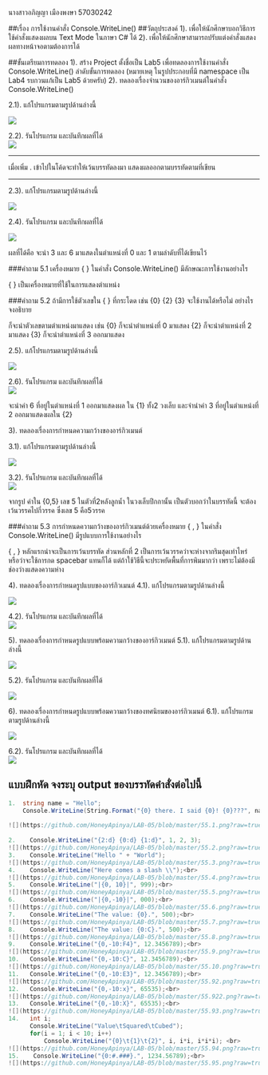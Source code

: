 
นางสาวอภิญญา เมืองพงษา 57030242

##เรื่อง การใช้งานคำสั่ง Console.WriteLine()
##วัตถุประสงค์
1). เพื่อให้นักศึกษาบอกวิธีการใช้คำสั่งแสดงผลบน Text Mode ในภาษา C# ได้
2). เพื่อให้นักศึกษาสามารถปรับแต่งคำสั่งแสดงผลทางหน้าจอตามต้องการได้

##ขั้นเตรียมการทดลอง
1). สร้าง Project ตั้งชื่อเป็น Lab5 เพื่อทดลองการใช้งานคำสั่ง Console.WriteLine()
ลำดับขั้นการทดลอง
(หมายเหตุ ในรูปประกอบที่มี namespace เป็น Lab4 รบกวนแก้เป็น Lab5 ด้วยครับ)
2). ทดลองเรื่องจำนวนของอาร์กิวเมนต์ในคำสั่ง Console.WriteLine()

 2.1). แก้โปรแกรมตามรูปด้านล่างนี้

  ![](https://github.com/Desktop-Programming-Lab-2559/LAB-05/blob/master/img/pic1.png)

  2.2). รันโปรแกรม และบันทึกผลที่ได้<br>
![](https://github.com/HoneyApinya/LAB-05/blob/master/5.1.png?raw=true)<br>
<hr>
เมื่อเพิ่ม . เข้าไปในโค้ดจะทำให้เว้นบรรทัดลงมา แสดงผลออกตามบรรทัดตามที่เขียน
<hr>

 2.3). แก้โปรแกรมตามรูปด้านล่างนี้
 
  ![](https://github.com/Desktop-Programming-Lab-2559/LAB-05/blob/master/img/pic2.png)

 2.4). รันโปรแกรม และบันทึกผลที่ได้<br>
 
 ![](https://github.com/HoneyApinya/LAB-05/blob/master/5.2.png?raw=true)<br>
 
 ผลที่ได้คือ จะนำ 3 และ 6 มาแสดงในตำแหน่งที่ 0 และ 1 ตามลำดับที่ได้เขียนไว้



###คำถาม 5.1 เครื่องหมาย { }  ในคำสั่ง Console.WriteLine() มีลักษณะการใช้งานอย่างไร<br>

   { } เป็นเครื่องหมายที่ใช้ในการแสดงตำแหน่ง 
 

###คำถาม 5.2  ถ้ามีการใช้ตัวเลขใน { } ที่กระโดด เช่น {0} {2} {3} จะใช้งานได้หรือไม่ อย่างไร จงอธิบาย<br>

   ก็จะนำตัวเลขตามตำแหน่งมาแสดง เช่น {0} ก็จะนำตำแหน่งที่ 0 มาแสดง {2} ก็จะนำตำแหน่งที่ 2 มาแสดง {3} ก็จะนำตำแหน่งที่ 3 ออกมาแสดง


 
 2.5). แก้โปรแกรมตามรูปด้านล่างนี้

  ![](https://github.com/Desktop-Programming-Lab-2559/LAB-05/blob/master/img/pic3.png)

 2.6). รันโปรแกรม และบันทึกผลที่ได้<br>
 ![](https://github.com/HoneyApinya/LAB-05/blob/master/5.3.png?raw=true)<br>

จะนำค่า 6 ที่อยู่ในตำแหน่งที่ 1 ออกมาแสดงผล ใน {1} ทั้ง2 วงเล็บ
และจำนำค่า 3 ที่อยู่ในตำแหน่งที่ 2 ออกมาแสดงผลใน {2}



3). ทดลองเรื่องการกำหนดความกว้างของอาร์กิวเมนต์

  3.1). แก้โปรแกรมตามรูปด้านล่างนี้

  ![](https://github.com/Desktop-Programming-Lab-2559/LAB-05/blob/master/img/pic4.png)

  3.2). รันโปรแกรม และบันทึกผลที่ได้<br>
![](https://github.com/HoneyApinya/LAB-05/blob/master/5.4.png?raw=true)<br>

  จากรูป ค่าใน {0,5} เลข 5 ในตัวที่2หลังลูกน้ำ ในวงเล็บปีกกานั้น เป็นตัวบอกว่าในบรรทัดนี้ จะต้องเว้นวรรคไปกี่วรรค ซึ่งเลข 5 คือ5วรรค


###คำถาม 5.3 การกำหนดความกว้างของอาร์กิวเมนต์ด้วยเครื่องหมาย { , }  ในคำสั่ง Console.WriteLine() มีรูปแบบการใช้งานอย่างไร<br>
 
 { , } หลักแรกน่าจะเป็นการเว้นบรรทัด ส่วนหลักที่ 2 เป็นการเว้นวรรคว่าจะห่างจากริมสุดเท่าไหร่ 
 หรือว่าจะใช้การกด spacebar แทนก็ได้ แต่ถ้าใช้วิธีนี้จะประหยัดพื้นที่การพิมมากว่า เพราะไม่ต้องมีช่องว่างแสดงความห่าง




4). ทดลองเรื่องการกำหนดรูปแบบของอาร์กิวเมนต์
  4.1). แก้โปรแกรมตามรูปด้านล่างนี้

  ![](https://github.com/Desktop-Programming-Lab-2559/LAB-05/blob/master/img/pic5.png)

  4.2). รันโปรแกรม และบันทึกผลที่ได้<br>
 ![](https://github.com/HoneyApinya/LAB-05/blob/master/5.5.png?raw=true)<br>



5). ทดลองเรื่องการกำหนดรูปแบบพร้อมความกว้างของอาร์กิวเมนต์
  5.1). แก้โปรแกรมตามรูปด้านล่างนี้
 
 ![](https://github.com/Desktop-Programming-Lab-2559/LAB-05/blob/master/img/pic6.png)

  5.2). รันโปรแกรม และบันทึกผลที่ได้
  
  ![](https://github.com/HoneyApinya/LAB-05/blob/master/5.6.png?raw=true)

6). ทดลองเรื่องการกำหนดรูปแบบพร้อมความกว้างของทศนิยมของอาร์กิวเมนต์
  6.1). แก้โปรแกรมตามรูปด้านล่างนี้

 ![](https://github.com/Desktop-Programming-Lab-2559/LAB-05/blob/master/img/pic7.png)

  6.2). รันโปรแกรม และบันทึกผลที่ได้<br>
  ![](https://github.com/HoneyApinya/LAB-05/blob/master/5.7.png?raw=true)

## แบบฝึกหัด จงระบุ output ของบรรทัดคำสั่งต่อไปนี้

```csharp
1.  string name = "Hello";
    Console.WriteLine(String.Format("{0} there. I said {0}! {0}???", name));
    
![](https://github.com/HoneyApinya/LAB-05/blob/master/55.1.png?raw=true)
       
2.    Console.WriteLine("{2:d} {0:d} {1:d}", 1, 2, 3);
![](https://github.com/HoneyApinya/LAB-05/blob/master/55.2.png?raw=true)
3.    Console.WriteLine("Hello " + "World");
![](https://github.com/HoneyApinya/LAB-05/blob/master/55.3.png?raw=true)
4.    Console.WriteLine("Here comes a slash \\");<br>
![](https://github.com/HoneyApinya/LAB-05/blob/master/55.4.png?raw=true)
5.    Console.WriteLine("|{0, 10}|", 999);<br>
![](https://github.com/HoneyApinya/LAB-05/blob/master/55.5.png?raw=true)
6.    Console.WriteLine("|{0,-10}|", 000);<br>
![](https://github.com/HoneyApinya/LAB-05/blob/master/55.6.png?raw=true)
7.    Console.WriteLine("The value: {0}.", 500);<br>
![](https://github.com/HoneyApinya/LAB-05/blob/master/55.7.png?raw=true)
8.    Console.WriteLine("The value: {0:C}.", 500);<br>
![](https://github.com/HoneyApinya/LAB-05/blob/master/55.8.png?raw=true)
9.    Console.WriteLine("{0,-10:F4}", 12.3456789);<br>
![](https://github.com/HoneyApinya/LAB-05/blob/master/55.9.png?raw=true)
10.   Console.WriteLine("{0,-10:C}", 12.3456789);<br>
![](https://github.com/HoneyApinya/LAB-05/blob/master/55.10.png?raw=true)
11.   Console.WriteLine("{0,-10:E3}", 12.3456789);<br>
![](https://github.com/HoneyApinya/LAB-05/blob/master/55.92.png?raw=true)
12.   Console.WriteLine("{0,-10:x}", 65535);<br>
![](https://github.com/HoneyApinya/LAB-05/blob/master/55.922.png?raw=true)
13.   Console.WriteLine("{0,-10:X}", 65535);<br>
![](https://github.com/HoneyApinya/LAB-05/blob/master/55.93.png?raw=true)
14.   int i; 
      Console.WriteLine("Value\tSquared\tCubed"); 
      for(i = 1; i < 10; i++) 
          Console.WriteLine("{0}\t{1}\t{2}", i, i*i, i*i*i); <br>
![](https://github.com/HoneyApinya/LAB-05/blob/master/55.94.png?raw=true)         
15.    Console.WriteLine("{0:#.###}.", 1234.56789);<br>
![](https://github.com/HoneyApinya/LAB-05/blob/master/55.95.png?raw=true)
```
